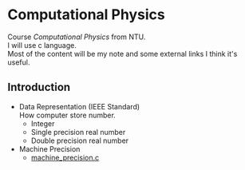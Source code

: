 # Computational Physics
Course _Computational Physics_ from NTU.</br>
I will use c language.</br>
Most of the content will be my note and some external links I think it's useful.

## Introduction
* Data Representation (IEEE Standard)</br>
How computer store number.
  * Integer
  * Single precision real number
  * Double precision real number
* Machine Precision
  * [machine_precision.c](/Introduction/machine_precision.c)
